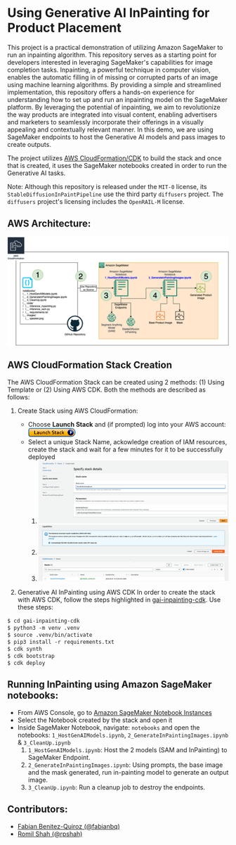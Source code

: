 # Using Generative AI InPainting for Product Placement
This project is a practical demonstration of utilizing Amazon SageMaker to run an inpainting algorithm. This repository serves as a starting point for developers interested in leveraging SageMaker's capabilities for image completion tasks. Inpainting, a powerful technique in computer vision, enables the automatic filling in of missing or corrupted parts of an image using machine learning algorithms. By providing a simple and streamlined implementation, this repository offers a hands-on experience for understanding how to set up and run an inpainting model on the SageMaker platform. By leveraging the potential of inpainting, we aim to revolutionize the way products are integrated into visual content, enabling advertisers and marketers to seamlessly incorporate their offerings in a visually appealing and contextually relevant manner.
In this demo, we are using SageMaker endpoints to host the Generative AI models and pass images to create outputs.

The project utilizes [AWS CloudFormation/CDK](https://aws.amazon.com/cloudformation/) to build the stack and once that is created, it uses the SageMaker notebooks created in order to run the Generative AI tasks.

Note: Although this repository is released under the `MIT-0` license, its `StableDiffusionInPaintPipeline`
use the third party `diffusers` project. The `diffusers` project's licensing includes the `OpenRAIL-M` license.

## AWS Architecture:
![AWSArchitecture](assets/AWSArchitecture.png)

## AWS CloudFormation Stack Creation
The AWS CloudFormation Stack can be created using 2 methods: (1) Using Template or (2) Using AWS CDK. Both the methods are described as follows:

1. Create Stack using AWS CloudFormation:
    - Choose **Launch Stack** and (if prompted) log into your AWS account:
    [![Launch Stack](assets/LaunchStack.png)](https://console.aws.amazon.com/cloudformation/home#/stacks/create/review?templateURL=https://github.com/aws-samples/sagemaker-generative-ai-for-product-placement-using-images/blob/main/gai-inpainting-cdk/gai-inpainting-cfn-template.yaml)
    - Select a unique Stack Name, ackowledge creation of IAM resources, create the stack and wait for a few minutes for it to be successfully deployed
        1. ![Step1_StackName](assets/Step1_StackName.png)
        2. ![Step2_StackIAM](assets/Step2_StackIAM.png)
        3. ![Step3_StackSuccess](assets/Step3_StackSuccess.png)

2. Generative AI InPainting using AWS CDK
In order to create the stack with AWS CDK, follow the steps highlighted in [gai-inpainting-cdk](gai-inpainting-cdk/README.md). Use these steps:
```
$ cd gai-inpainting-cdk
$ python3 -m venv .venv
$ source .venv/bin/activate
$ pip3 install -r requirements.txt
$ cdk synth
$ cdk bootstrap
$ cdk deploy
```

## Running InPainting using Amazon SageMaker notebooks:
- From AWS Console, go to [Amazon SageMaker Notebook Instances](https://us-east-1.console.aws.amazon.com/sagemaker/home?region=us-east-1#/notebook-instances)
- Select the Notebook created by the stack and open it
- Inside SageMaker Notebook, navigate: `notebooks` and open the notebooks: `1_HostGenAIModels.ipynb`, `2_GenerateInPaintingImages.ipynb` & `3_CleanUp.ipynb`
    1. `1_HostGenAIModels.ipynb`: Host the 2 models (SAM and InPainting) to SageMaker Endpoint.
    2. `2_GenerateInPaintingImages.ipynb`: Using prompts, the base image and the mask generated, run in-painting model to generate an output image.
    3. `3_CleanUp.ipynb`: Run a cleanup job to destroy the endpoints.

## Contributors:
- [Fabian Benitez-Quiroz (@fabianbq)](fabianbq@amazon.com)
- [Romil Shah (@rpshah)](rpshah@amazon.com)
